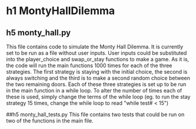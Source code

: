# h1 MontyHallDilemma

## h5 monty_hall.py
This file contains code to simulate the Monty Hall Dilemma. It is currently set
to be run as a file without user inputs. User inputs could be substituted into
the player_choice and swap_or_stay functions to make a game. As it is, the code
will run the main functions 1000 times for each of the three strategies. The
first strategy is staying with the initial choice, the second is always switching
and the third is to make a second random choice between the two remaining doors.
Each of these three strategies is set up to be run in the main function in a
while loop. To alter the number of times each of these is used, simply change
the terms of the while loop (eg. to run the stay strategy 15 times, change the
while loop to read "while test# < 15")

##h5 monty_hall_tests.py
This file contains two tests that could be run on two of the functions in the
main file.

